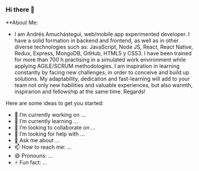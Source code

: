 ### Hi there 👋

**About Me:

- I am Andrés Amuchástegui, web/mobile app experimented developer. I have a solid formation in backend and frontend, as well as in other diverse technologies such as: JavaScript, Node JS, React, React Native, Redux, Express, MongoDB, GitHub, HTML5 y CSS3. I have been trained for more than 700 h practising in a simulated work environment while applying AGILE/SCRUM methodologies.
I am inspiration in learning constantly by facing new challenges, in order to conceive and build up solutions.
My adaptability, dedication and fast-learning will add to your team not only new habilities and valuable experiences, but also warmth, inspirarion and fellowship at the same time. Regards!

Here are some ideas to get you started:

- 🔭 I’m currently working on ...
- 🌱 I’m currently learning ...
- 👯 I’m looking to collaborate on ...
- 🤔 I’m looking for help with ...
- 💬 Ask me about ...
- 📫 How to reach me: ...
- 😄 Pronouns: ...
- ⚡ Fun fact: ...
